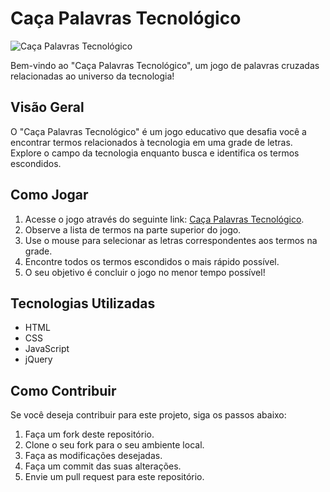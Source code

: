 # Caça Palavras Tecnológico

![Caça Palavras Tecnológico](https://meusjoguinhos.vercel.app/img/JoguinhoCa%C3%A7aPalavras.png)

Bem-vindo ao "Caça Palavras Tecnológico", um jogo de palavras cruzadas relacionadas ao universo da tecnologia!

## Visão Geral

O "Caça Palavras Tecnológico" é um jogo educativo que desafia você a encontrar termos relacionados à tecnologia em uma grade de letras. Explore o campo da tecnologia enquanto busca e identifica os termos escondidos.

## Como Jogar

1. Acesse o jogo através do seguinte link: [Caça Palavras Tecnológico](https://joguinhocacapalavras.vercel.app/).
2. Observe a lista de termos na parte superior do jogo.
3. Use o mouse para selecionar as letras correspondentes aos termos na grade.
4. Encontre todos os termos escondidos o mais rápido possível.
5. O seu objetivo é concluir o jogo no menor tempo possível!

## Tecnologias Utilizadas

-   HTML
-   CSS
-   JavaScript
-   jQuery

## Como Contribuir

Se você deseja contribuir para este projeto, siga os passos abaixo:

1. Faça um fork deste repositório.
2. Clone o seu fork para o seu ambiente local.
3. Faça as modificações desejadas.
4. Faça um commit das suas alterações.
5. Envie um pull request para este repositório.
